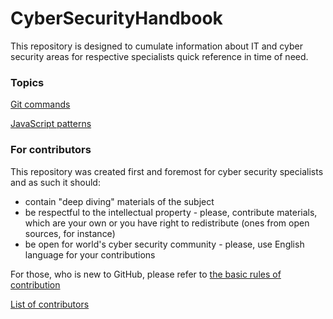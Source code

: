 ﻿# CyberSecurityHandbook
This repository is designed to cumulate information about IT and cyber security areas for respective specialists quick reference in time of need.

### Topics

[Git commands](/git/commands.md)

[JavaScript patterns](/js/patterns.md)


### For contributors

This repository was created first and foremost for cyber security specialists and as such it should:
* contain "deep diving" materials of the subject
* be respectful to the intellectual property - please, contribute materials, which are your own or you have right to redistribute (ones from open sources, for instance) 
* be open for world's cyber security community - please, use English language for your contributions

For those, who is new to GitHub, please refer to [the basic rules of contribution](https://github.com/firstcontributions/first-contributions)

[List of contributors](CONTRIBUTORS.md)
